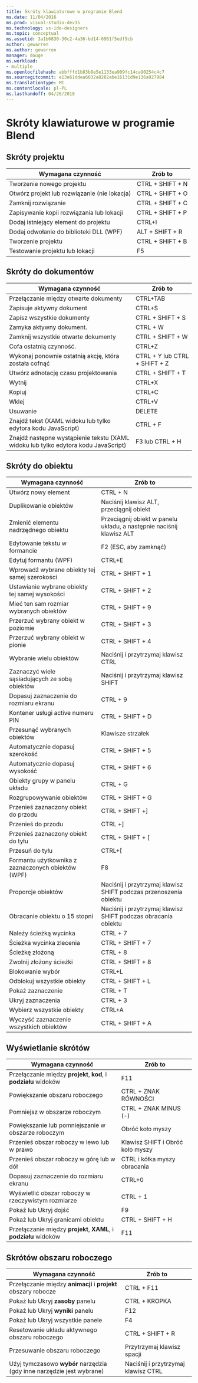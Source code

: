 ```yaml
---
title: Skróty klawiaturowe w programie Blend
ms.date: 11/04/2016
ms.prod: visual-studio-dev15
ms.technology: vs-ide-designers
ms.topic: conceptual
ms.assetid: 3a1b6830-30c2-4a36-bd14-6961f5edf9cb
author: gewarren
ms.author: gewarren
manager: douge
ms.workload:
- multiple
ms.openlocfilehash: abbfffd1b83b8e5e1133ea909fc14ca90254c4c7
ms.sourcegitcommit: e13e61ddea6032a8282abe16131d9e136a927984
ms.translationtype: MT
ms.contentlocale: pl-PL
ms.lasthandoff: 04/26/2018
---
```

# <a name="keyboard-shortcuts-in-blend"></a>Skróty klawiaturowe w programie Blend
## <a name="project-shortcuts"></a>Skróty projektu

|Wymagana czynność|Zrób to|
|----------------|-------------|
|Tworzenie nowego projektu|CTRL + SHIFT + N|
|Otwórz projekt lub rozwiązanie (nie lokacja)|CTRL + SHIFT + O|
|Zamknij rozwiązanie|CTRL + SHIFT + C|
|Zapisywanie kopii rozwiązania lub lokacji|CTRL + SHIFT + P|
|Dodaj istniejący element do projektu|CTRL+I|
|Dodaj odwołanie do biblioteki DLL (WPF)|ALT + SHIFT + R|
|Tworzenie projektu|CTRL + SHIFT + B|
|Testowanie projektu lub lokacji|F5|

## <a name="document-shortcuts"></a>Skróty do dokumentów

|Wymagana czynność|Zrób to|
|----------------|-------------|
|Przełączanie między otwarte dokumenty|CTRL+TAB|
|Zapisuje aktywny dokument|CTRL+S|
|Zapisz wszystkie dokumenty|CTRL + SHIFT + S|
|Zamyka aktywny dokument.|CTRL + W|
|Zamknij wszystkie otwarte dokumenty|CTRL + SHIFT + W|
|Cofa ostatnią czynność.|CTRL+Z|
|Wykonaj ponownie ostatnią akcję, która została cofnąć|CTRL + Y lub CTRL + SHIFT + Z|
|Utwórz adnotację czasu projektowania|CTRL + SHIFT + T|
|Wytnij|CTRL+X|
|Kopiuj|CTRL+C|
|Wklej|CTRL+V|
|Usuwanie|DELETE|
|Znajdź tekst (XAML widoku lub tylko edytora kodu JavaScript)|CTRL + F|
|Znajdź następne wystąpienie tekstu (XAML widoku lub tylko edytora kodu JavaScript)|F3 lub CTRL + H|

## <a name="object-shortcuts"></a>Skróty do obiektu

|Wymagana czynność|Zrób to|
|----------------|-------------|
|Utwórz nowy element|CTRL + N|
|Duplikowanie obiektów|Naciśnij klawisz ALT, przeciągnij obiekt|
|Zmienić elementu nadrzędnego obiektu|Przeciągnij obiekt w panelu układu, a następnie naciśnij klawisz ALT|
|Edytowanie tekstu w formancie|F2 (ESC, aby zamknąć)|
|Edytuj formantu (WPF)|CTRL+E|
|Wprowadź wybrane obiekty tej samej szerokości|CTRL + SHIFT + 1|
|Ustawianie wybrane obiekty tej samej wysokości|CTRL + SHIFT + 2|
|Mieć ten sam rozmiar wybranych obiektów|CTRL + SHIFT + 9|
|Przerzuć wybrany obiekt w poziomie|CTRL + SHIFT + 3|
|Przerzuć wybrany obiekt w pionie|CTRL + SHIFT + 4|
|Wybranie wielu obiektów|Naciśnij i przytrzymaj klawisz CTRL|
|Zaznaczyć wiele sąsiadujących ze sobą obiektów|Naciśnij i przytrzymaj klawisz SHIFT|
|Dopasuj zaznaczenie do rozmiaru ekranu|CTRL + 9|
|Kontener usługi active numeru PIN|CTRL + SHIFT + D|
|Przesunąć wybranych obiektów|Klawisze strzałek|
|Automatycznie dopasuj szerokość|CTRL + SHIFT + 5|
|Automatycznie dopasuj wysokość|CTRL + SHIFT + 6|
|Obiekty grupy w panelu układu|CTRL + G|
|Rozgrupowywanie obiektów|CTRL + SHIFT + G|
|Przenieś zaznaczony obiekt do przodu|CTRL + SHIFT +]|
|Przenieś do przodu|CTRL +]|
|Przenieś zaznaczony obiekt do tyłu|CTRL + SHIFT + [|
|Przesuń do tyłu|CTRL+[|
|Formantu użytkownika z zaznaczonych obiektów (WPF)|F8|
|Proporcje obiektów|Naciśnij i przytrzymaj klawisz SHIFT podczas przenoszenia obiektu|
|Obracanie obiektu o 15 stopni|Naciśnij i przytrzymaj klawisz SHIFT podczas obracania obiektu|
|Należy ścieżką wycinka|CTRL + 7|
|Ścieżka wycinka zlecenia|CTRL + SHIFT + 7|
|Ścieżkę złożoną|CTRL + 8|
|Zwolnij złożony ścieżki|CTRL + SHIFT + 8|
|Blokowanie wybór|CTRL+L|
|Odblokuj wszystkie obiekty|CTRL + SHIFT + L|
|Pokaż zaznaczenie|CTRL + T|
|Ukryj zaznaczenia|CTRL + 3|
|Wybierz wszystkie obiekty|CTRL+A|
|Wyczyść zaznaczenie wszystkich obiektów|CTRL + SHIFT + A|

## <a name="view-shortcuts"></a>Wyświetlanie skrótów

|Wymagana czynność|Zrób to|
|----------------|-------------|
|Przełączanie między **projekt**, **kod**, i **podziału** widoków|F11|
|Powiększanie obszaru roboczego|CTRL + ZNAK RÓWNOŚCI|
|Pomniejsz w obszarze roboczym|CTRL + ZNAK MINUS (-)|
|Powiększanie lub pomniejszanie w obszarze roboczym|Obróć koło myszy|
|Przenieś obszar roboczy w lewo lub w prawo|Klawisz SHIFT i Obróć koło myszy|
|Przenieś obszar roboczy w górę lub w dół|CTRL i kółka myszy obracania|
|Dopasuj zaznaczenie do rozmiaru ekranu|CTRL+0|
|Wyświetlić obszar roboczy w rzeczywistym rozmiarze|CTRL + 1|
|Pokaż lub Ukryj dojść|F9|
|Pokaż lub Ukryj granicami obiektu|CTRL + SHIFT + H|
|Przełączanie między **projekt**, **XAML**, i **podziału** widoków|F11|

## <a name="workspace-shortcuts"></a>Skrótów obszaru roboczego

|Wymagana czynność|Zrób to|
|----------------|-------------|
|Przełączanie między **animacji** i **projekt** obszary robocze|CTRL + F11|
|Pokaż lub Ukryj **zasoby** panelu|CTRL + KROPKA|
|Pokaż lub Ukryj **wyniki** panelu|F12|
|Pokaż lub Ukryj wszystkie panele|F4|
|Resetowanie układu aktywnego obszaru roboczego|CTRL + SHIFT + R|
|Przesuwanie obszaru roboczego|Przytrzymaj klawisz spacji|
|Użyj tymczasowo **wybór** narzędzia (gdy inne narzędzie jest wybrane)|Naciśnij i przytrzymaj klawisz CTRL|